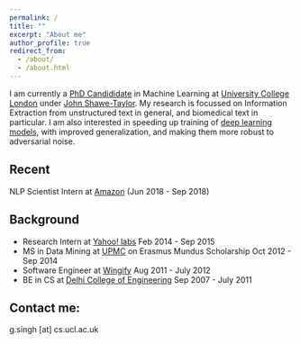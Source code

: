 ```yaml
---
permalink: /
title: ""
excerpt: "About me"
author_profile: true
redirect_from: 
  - /about/
  - /about.html
---
```


I am currently a <a href="http://www.cs.ucl.ac.uk/people/G.Singh.html/">PhD Candididate</a> in Machine Learning at <a href="https://www.ucl.ac.uk/">University College London</a> under <a href="http://www0.cs.ucl.ac.uk/staff/J.Shawe-Taylor/">John Shawe-Taylor</a>. My research is focussed on Information Extraction from unstructured text in general, and biomedical text in particular. I am also interested in speeding up training of <a href ="https://arxiv.org/abs/1807.11414">deep learning models</a>, with improved generalization, and making them more robust to adversarial noise. 

Recent
------
NLP Scientist Intern at <a href ="https://www.amazon.com"> Amazon</a> (Jun 2018 - Sep 2018)

Background
------
* Research Intern at <a href ="https://research.yahoo.com/">Yahoo! labs</a> Feb 2014 - Sep 2015 
* MS in Data Mining at <a href = "http://www.upmc.fr/en/">UPMC</a> on Erasmus Mundus Scholarship Oct 2012 - Sep 2014
* Software Engineer at <a href="http://wingify.com/">Wingify</a> Aug 2011 - July 2012
* BE in CS at <a href="http://dtu.ac.in/">Delhi College of Engineering</a> Sep 2007 - July 2011 



Contact me:
------
g.singh [at] cs.ucl.ac.uk
